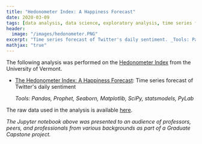 ```yaml
---
title: "Hedonometer Index: A Happiness Forecast"
date: 2020-03-09
tags: [data analysis, data science, exploratory analysis, time series forecast]
header:
  image: "/images/hedonometer.PNG" 
excerpt: "Time series forecast of Twitter's daily sentiment. _Tools: Pandas, Prophet, Seaborn, Matplotlib, SciPy, statsmodels, PyLab_"
mathjax: "true"
---
```

 The following analysis was performed on the [Hedonometer Index](http://hedonometer.org/index.html) from the University of Vermont.

- [The Hedonometer Index: A Happiness Forecast](https://github.com/mdreck/mdreck.github.io/blob/master/hedonometer_index/Hedonometer_Index.ipynb): Time series forecast of Twitter's daily sentiment 

  _Tools: Pandas, Prophet, Seaborn, Matplotlib, SciPy, statsmodels, PyLab_ 

The raw data used in the analysis is available [here](https://github.com/mdreck/mdreck.github.io/blob/master/hedonometer_index/data/hedonometer_index.csv).
                    
_The Jupyter notebook above was presented to an audience of professors, peers, and professionals from various backgrounds as part of a Graduate Capstone project._
